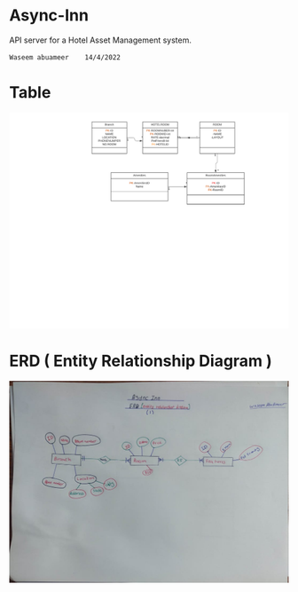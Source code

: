 # Async-Inn
API server for a Hotel Asset Management system.


```
Waseem abuameer    14/4/2022
```
# Table
![image](/120.png.png)
# ERD ( Entity Relationship Diagram )
![image](/ERD.jpeg)

